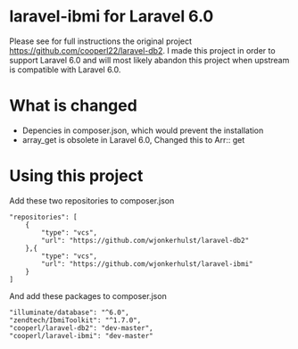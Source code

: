 # laravel-ibmi for Laravel 6.0

Please see for full instructions the original project https://github.com/cooperl22/laravel-db2. I made this project in order to support Laravel 6.0 and will most likely abandon this project when upstream is compatible with Laravel 6.0.

# What is changed
* Depencies in composer.json, which would prevent the installation
* array_get is obsolete in Laravel 6.0, Changed this to Arr:: get

# Using this project
Add these two repositories to composer.json
```  
"repositories": [
    {
        "type": "vcs",
        "url": "https://github.com/wjonkerhulst/laravel-db2"
    },{
        "type": "vcs",
        "url": "https://github.com/wjonkerhulst/laravel-ibmi"
    }
]
```
And add these packages to composer.json
```
"illuminate/database": "^6.0",
"zendtech/IbmiToolkit": "^1.7.0",
"cooperl/laravel-db2": "dev-master",
"cooperl/laravel-ibmi": "dev-master"
```
